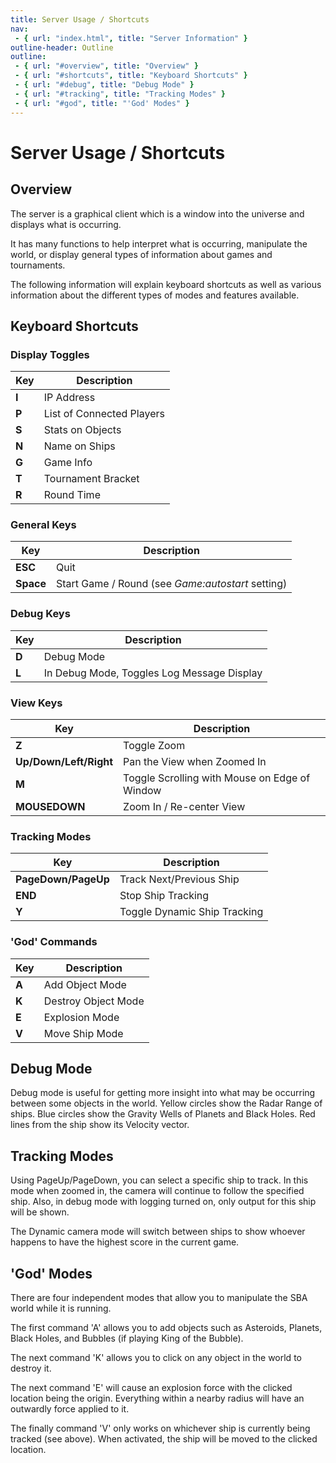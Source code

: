 ```yaml
---
title: Server Usage / Shortcuts
nav:
 - { url: "index.html", title: "Server Information" }
outline-header: Outline
outline:
 - { url: "#overview", title: "Overview" }
 - { url: "#shortcuts", title: "Keyboard Shortcuts" }
 - { url: "#debug", title: "Debug Mode" }
 - { url: "#tracking", title: "Tracking Modes" }
 - { url: "#god", title: "'God' Modes" }
---
```


Server Usage / Shortcuts
================

<a name="overview"></a>Overview
-----------

The server is a graphical client which is a window into the universe and displays what is occurring.

It has many functions to help interpret what is occurring, manipulate the world, or display general types of information about games and tournaments.

The following information will explain keyboard shortcuts as well as various information about the different types of modes and features available.

<!-- Tables Generated with http://www.tablesgenerator.com/markdown_tables -->
<a name="shortcuts"></a>Keyboard Shortcuts
-----------------------------

### Display Toggles

| Key   	| Description               	|
|-------	|---------------------------	|
| **I** 	| IP Address                	|
| **P** 	| List of Connected Players 	|
| **S** 	| Stats on Objects          	|
| **N** 	| Name on Ships             	|
| **G** 	| Game Info                 	|
| **T** 	| Tournament Bracket        	|
| **R** 	| Round Time                	|

### General Keys

| Key       	| Description                                       	|
|-----------	|---------------------------------------------------	|
| **ESC**   	| Quit                                              	|
| **Space** 	| Start Game / Round (see *Game:autostart* setting) 	|

### Debug Keys

| Key   	| Description                                	|
|-------	|--------------------------------------------	|
| **D** 	| Debug Mode                                 	|
| **L** 	| In Debug Mode, Toggles Log Message Display 	|

### View Keys

| Key                    	| Description                                   	|
|------------------------	|-----------------------------------------------	|
| **Z**                  	| Toggle Zoom                                   	|
| **Up/Down/Left/Right** 	| Pan the View when Zoomed In                   	|
| **M**                  	| Toggle Scrolling with Mouse on Edge of Window 	|
| **MOUSEDOWN**          	| Zoom In / Re-center View                      	|

### Tracking Modes

| Key                 	| Description                  	|
|---------------------	|------------------------------	|
| **PageDown/PageUp** 	| Track Next/Previous Ship     	|
| **END**             	| Stop Ship Tracking           	|
| **Y**               	| Toggle Dynamic Ship Tracking 	|

### 'God' Commands

| Key   	| Description         	|
|-------	|---------------------	|
| **A** 	| Add Object Mode     	|
| **K** 	| Destroy Object Mode 	|
| **E** 	| Explosion Mode      	|
| **V** 	| Move Ship Mode      	|


<a name="debug"></a>Debug Mode
-----------------------------

Debug mode is useful for getting more insight into what may be occurring between some objects in the world.  Yellow circles show the Radar Range of ships.  Blue circles show the Gravity Wells of Planets and Black Holes.  Red lines from the ship show its Velocity vector.


<a name="tracking"></a>Tracking Modes
-----------------------------

Using PageUp/PageDown, you can select a specific ship to track.  In this mode when zoomed in, the camera will continue to follow the specified ship.  Also, in debug mode with logging turned on, only output for this ship will be shown.

The Dynamic camera mode will switch between ships to show whoever happens to have the highest score in the current game.


<a name="god"></a>'God' Modes
-----------------------------

There are four independent modes that allow you to manipulate the SBA world while it is running.  

The first command 'A' allows you to add objects such as Asteroids, Planets, Black Holes, and Bubbles (if playing King of the Bubble).

The next command 'K' allows you to click on any object in the world to destroy it.

The next command 'E' will cause an explosion force with the clicked location being the origin.  Everything within a nearby radius will have an outwardly force applied to it.

The finally command 'V' only works on whichever ship is currently being tracked (see above).  When activated, the ship will be moved to the clicked location.

